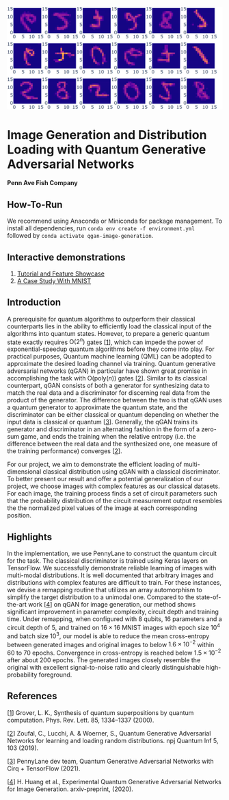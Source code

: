 ![cover](docs/cover.png)

# Image Generation and Distribution Loading with Quantum Generative Adversarial Networks

**Penn Ave Fish Company**

## How-To-Run

We recommend using Anaconda or Miniconda for package management. To install all dependencies, run `conda env create -f environment.yml ` followed by `conda activate qgan-image-generation`.

## Interactive demonstrations

1. [Tutorial and Feature Showcase](https://allenator.github.io/quantum-gan-image-generation/docs/image-generation)
2. [A Case Study With MNIST](https://allenator.github.io/quantum-gan-image-generation/docs/mnist)

## Introduction

A prerequisite for quantum algorithms to outperform their classical counterparts lies in the ability to efficiently load the classical input of the algorithms into quantum states. However, to prepare a generic quantum state exactly requires $\mathrm{O}(2^n)$ gates [[1](https://journals.aps.org/prl/abstract/10.1103/PhysRevLett.85.1334)], which can impede the power of exponential-speedup quantum algorithms before they come into play. For practical purposes, Quantum machine learning (QML) can be adopted to approximate the desired loading channel via training. Quantum generative adversarial networks (qGAN) in particular have shown great promise in accomplishing the task with $\mathrm{O}(\mathrm{poly}(n))$ gates [[2](https://www.nature.com/articles/s41534-019-0223-2)]. Similar to its classical counterpart, qGAN consists of both a generator for synthesizing data to match the real data and a discriminator for discerning real data from the product of the generator. The difference between the two is that qGAN uses a quantum generator to approximate the quantum state, and the discriminator can be either classical or quantum depending on whether the input data is classical or quantum [[3](https://pennylane.ai/qml/demos/tutorial_QGAN.html)]. Generally, the qGAN trains its generator and discriminator in an alternating fashion in the form of a zero-sum game, and ends the training when the relative entropy (i.e. the difference between the real data and the synthesized one, one measure of the training performance) converges [[2](https://www.nature.com/articles/s41534-019-0223-2)].

For our project, we aim to demonstrate the efficient loading of multi-dimensional classical distribution using qGAN with a classical discriminator. To better present our result and offer a potential generalization of our project, we choose images with complex features as our classical datasets. For each image, the training process finds a set of circuit parameters such that the probability distribution of the circuit measurement output resembles the the normalized pixel values of the image at each corresponding position.

## Highlights

In the implementation, we use PennyLane to construct the quantum circuit for the task. The classical discriminator is trained using Keras layers on TensorFlow. We successfully demonstrate reliable learning of images with multi-modal distributions. It is well documented that arbitrary images and distributions with complex features are difficult to train. For these instances, we devise a remapping routine that utilizes an array automorphism to simplify the target distribution to a unimodal one. Compared to the state-of-the-art work [[4](https://arxiv.org/pdf/2010.06201.pdf)] on qGAN for image generation, our method shows significant improvement in parameter complexity, circuit depth and training time. Under remapping, when configured with $8$ qubits, $16$ parameters and a circuit depth of $5$, and trained on $16 \times 16$ MNIST images with epoch size $10^4$ and batch size $10^3$, our model is able to reduce the mean cross-entropy between generated images and original images to below $1.6 \times 10^{-2}$ within $60$ to $70$ epochs. Convergence in cross-entropy is reached below $1.5 \times 10^{-2}$ after about $200$ epochs. The generated images closely resemble the original with excellent signal-to-noise ratio and clearly distinguishable high-probability foreground.

## References

[[1](https://journals.aps.org/prl/abstract/10.1103/PhysRevLett.85.1334)] Grover, L. K., Synthesis of quantum superpositions by quantum computation. Phys. Rev. Lett. 85, 1334–1337 (2000).

[[2](https://www.nature.com/articles/s41534-019-0223-2)] Zoufal, C., Lucchi, A. & Woerner, S., Quantum Generative Adversarial Networks for learning and loading random distributions. npj Quantum Inf 5, 103 (2019).

[[3](https://pennylane.ai/qml/demos/tutorial_QGAN.html)] PennyLane dev team, Quantum Generative Adversarial Networks with Cirq + TensorFlow (2021).

[[4](https://arxiv.org/pdf/2010.06201.pdf)] H. Huang et al.,  Experimental Quantum Generative Adversarial Networks for Image Generation. arxiv-preprint, (2020).
